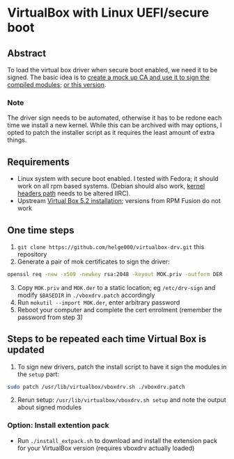 # VirtualBox with Linux UEFI/secure boot

## Abstract
To load the virtual box driver when secure boot enabled, we need it to be signed.
The basic idea is to [create a mock up CA and use it to sign the compiled modules](http://gorka.eguileor.com/vbox-vmware-in-secureboot-linux/);
[or this version](https://gist.githubusercontent.com/gabrieljcs/68939c7eeadfabfdbc6b40100130270d/raw/e1b1c44fe99090ca90ece47c79396775a97dfd41/vm-secureboot.md).

### Note

The driver sign needs to be automated, otherwise it has to be redone each time we install a new kernel. While this can be archived with may options, I opted to patch the installer script as it requires the least amount of extra things.

## Requirements

- Linux system with secure boot enabled. I tested with Fedora; it should work on all rpm based systems. (Debian should also work, [kernel headers path](https://github.com/helge000/virtualbox-drv/blob/master/vboxdrv.patch#L41) needs to be altered IIRC). 
- Upstream [Virtual Box 5.2 installation](https://www.virtualbox.org/wiki/Downloads); versions from RPM Fusion do not work

## One time steps

1. `git clone https://github.com/helge000/virtualbox-drv.git` this repository
2. Generate a pair of mok certificates to sign the driver:
```bash
openssl req -new -x509 -newkey rsa:2048 -keyout MOK.priv -outform DER -out MOK.der -nodes -days 36500 -subj "/CN=VirtualBox MOK cert/"
```
3. Copy `MOK.priv` and `MOK.der` to a static location; eg `/etc/drv-sign` and modify `$BASEDIR` in `./vboxdrv.patch` accordingly
4. Run `mokutil --import MOK.der`, enter arbitrary  password
5. Reboot your computer and complete the cert enrolment (remember the password from step 3)

## Steps to be repeated each time Virtual Box is updated

1. To sign new drivers, patch the install script to have it sign the modules in the `setup` part:
```bash
sudo patch /usr/lib/virtualbox/vboxdrv.sh ./vboxdrv.patch
```
2. Rerun setup: `/usr/lib/virtualbox/vboxdrv.sh setup` and note the output about signed modules

### Option: Install extention pack

- Run `./install_extpack.sh` to download and install the extension pack for your VirtualBox version (requires vboxdrv actually loaded)

